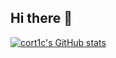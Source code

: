## Hi there 👋

[![cort1c's GitHub stats](https://github-readme-stats.vercel.app/api?username=cort1c)](https://github.com/anuraghazra/github-readme-stats)
